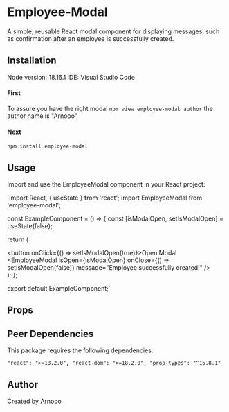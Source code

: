 # Employee-Modal
A simple, reusable React modal component for displaying messages, such as confirmation after an employee is successfully created.

## Installation

Node version: 18.16.1
IDE: Visual Studio Code

#### First

To assure you have the right modal `npm view employee-modal author` the author name is "Arnooo"

#### Next

`npm install employee-modal`

## Usage

Import and use the EmployeeModal component in your React project:

`import React, { useState } from 'react';
import EmployeeModal from 'employee-modal';

const ExampleComponent = () => {
  const [isModalOpen, setIsModalOpen] = useState(false);

  return (
    <div>
      <button onClick={() => setIsModalOpen(true)}>Open Modal</button>
      <EmployeeModal
        isOpen={isModalOpen}
        onClose={() => setIsModalOpen(false)}
        message="Employee successfully created!"
      />
    </div>
  );
};

export default ExampleComponent;`

## Props

## Peer Dependencies

This package requires the following dependencies:

`"react": ">=18.2.0",
"react-dom": ">=18.2.0",
"prop-types": "^15.8.1"`

## Author 
Created by Arnooo
